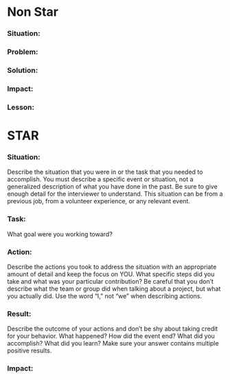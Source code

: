# Non Star

### Situation:

### Problem:

### Solution:

### Impact:

### Lesson:


# STAR

### Situation: 
Describe the situation that you were in or the task that you needed to accomplish. You
must describe a specific event or situation, not a generalized description of what you have done in
the past. Be sure to give enough detail for the interviewer to understand. This situation can be
from a previous job, from a volunteer experience, or any relevant event.

### Task: 
What goal were you working toward?

### Action: 
Describe the actions you took to address the situation with an appropriate amount of
detail and keep the focus on YOU. What specific steps did you take and what was your particular
contribution? Be careful that you don’t describe what the team or group did when talking about a
project, but what you actually did. Use the word “I,” not “we” when describing actions.


### Result: 
Describe the outcome of your actions and don’t be shy about taking credit for your
behavior. What happened? How did the event end? What did you accomplish? What did you
learn? Make sure your answer contains multiple positive results. 

### Impact: